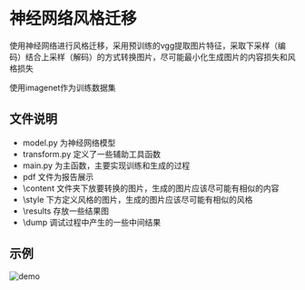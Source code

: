 # 神经网络风格迁移

使用神经网络进行风格迁移，采用预训练的vgg提取图片特征，采取下采样（编码）结合上采样（解码）的方式转换图片，尽可能最小化生成图片的内容损失和风格损失 

使用imagenet作为训练数据集

## 文件说明
+ model.py 为神经网络模型
+ transform.py 定义了一些辅助工具函数
+ main.py 为主函数，主要实现训练和生成的过程
+ pdf 文件为报告展示
+ \content 文件夹下放要转换的图片，生成的图片应该尽可能有相似的内容
+ \style 下方定义风格的图片，生成的图片应该尽可能有相似的风格
+ \results 存放一些结果图
+ \dump 调试过程中产生的一些中间结果


## 示例

![demo](https://github.com/TrueNobility303/vgg-image-style-tranfer/blob/master/results/arc.png)


